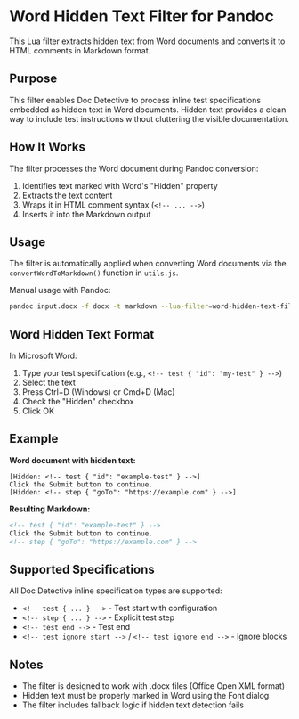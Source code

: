 # Word Hidden Text Filter for Pandoc

This Lua filter extracts hidden text from Word documents and converts it to HTML comments in Markdown format.

## Purpose

This filter enables Doc Detective to process inline test specifications embedded as hidden text in Word documents. Hidden text provides a clean way to include test instructions without cluttering the visible documentation.

## How It Works

The filter processes the Word document during Pandoc conversion:

1. Identifies text marked with Word's "Hidden" property
2. Extracts the text content
3. Wraps it in HTML comment syntax (`<!-- ... -->`)
4. Inserts it into the Markdown output

## Usage

The filter is automatically applied when converting Word documents via the `convertWordToMarkdown()` function in `utils.js`.

Manual usage with Pandoc:
```bash
pandoc input.docx -f docx -t markdown --lua-filter=word-hidden-text-filter.lua -o output.md
```

## Word Hidden Text Format

In Microsoft Word:
1. Type your test specification (e.g., `<!-- test { "id": "my-test" } -->`)
2. Select the text
3. Press Ctrl+D (Windows) or Cmd+D (Mac)
4. Check the "Hidden" checkbox
5. Click OK

## Example

**Word document with hidden text:**
```
[Hidden: <!-- test { "id": "example-test" } -->]
Click the Submit button to continue.
[Hidden: <!-- step { "goTo": "https://example.com" } -->]
```

**Resulting Markdown:**
```markdown
<!-- test { "id": "example-test" } -->
Click the Submit button to continue.
<!-- step { "goTo": "https://example.com" } -->
```

## Supported Specifications

All Doc Detective inline specification types are supported:
- `<!-- test { ... } -->` - Test start with configuration
- `<!-- step { ... } -->` - Explicit test step
- `<!-- test end -->` - Test end
- `<!-- test ignore start -->` / `<!-- test ignore end -->` - Ignore blocks

## Notes

- The filter is designed to work with .docx files (Office Open XML format)
- Hidden text must be properly marked in Word using the Font dialog
- The filter includes fallback logic if hidden text detection fails
